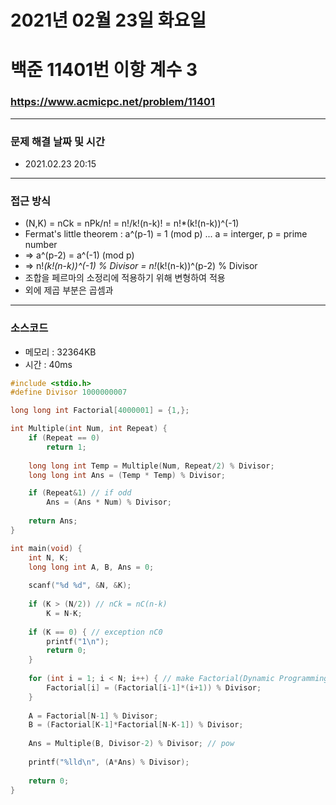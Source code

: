 # 2021년 02월 23일 화요일
# 백준 11401번 이항 계수 3
### https://www.acmicpc.net/problem/11401

---
### 문제 해결 날짜 및 시간
- 2021.02.23 20:15

---

### 접근 방식
- (N,K) = nCk = nPk/n! = n!/k!(n-k)! = n!*(k!(n-k))^(-1)
- Fermat's little theorem : a^(p-1) = 1 (mod p) ... a = interger, p = prime number
- => a^(p-2) = a^(-1) (mod p)
- => n!*(k!(n-k))^(-1) % Divisor = n!*(k!(n-k))^(p-2) % Divisor
- 조합을 페르마의 소정리에 적용하기 위해 변형하여 적용
- 외에 제곱 부분은 곱셈과 

---

### 소스코드
- 메모리 : 32364KB
- 시간 : 40ms
```c
#include <stdio.h>
#define Divisor 1000000007

long long int Factorial[4000001] = {1,};

int Multiple(int Num, int Repeat) {
	if (Repeat == 0)
		return 1;
	
	long long int Temp = Multiple(Num, Repeat/2) % Divisor;
	long long int Ans = (Temp * Temp) % Divisor;

	if (Repeat&1) // if odd
		Ans = (Ans * Num) % Divisor;
	
	return Ans;
}

int main(void) {
	int N, K;
	long long int A, B, Ans = 0;
	
	scanf("%d %d", &N, &K);
	
	if (K > (N/2)) // nCk = nC(n-k)
		K = N-K;
	
	if (K == 0) { // exception nC0
		printf("1\n");
		return 0;
	}
	
	for (int i = 1; i < N; i++) { // make Factorial(Dynamic Programming)
		Factorial[i] = (Factorial[i-1]*(i+1)) % Divisor;
	}
	
	A = Factorial[N-1] % Divisor;
	B = (Factorial[K-1]*Factorial[N-K-1]) % Divisor;
	
	Ans = Multiple(B, Divisor-2) % Divisor; // pow
	
	printf("%lld\n", (A*Ans) % Divisor);
	
	return 0;
}
```
